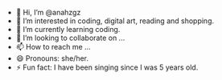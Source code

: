 - 👋 Hi, I’m @anahzgz
- 👀 I’m interested in coding, digital art, reading and shopping.
- 🌱 I’m currently learning coding.
- 💞️ I’m looking to collaborate on ...
- 📫 How to reach me ...
- 😄 Pronouns: she/her.
- ⚡ Fun fact: I have been singing since I was 5 years old.

<!---
anahzgz/anahzgz is a ✨ special ✨ repository because its `README.md` (this file) appears on your GitHub profile.
You can click the Preview link to take a look at your changes.
--->

